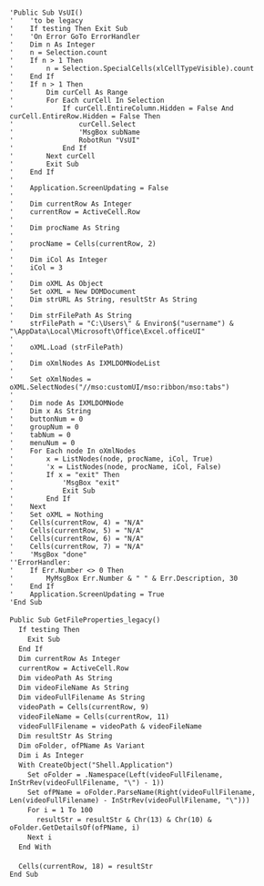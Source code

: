 &nbsp;  &nbsp;  &nbsp;  &nbsp;  
`'Public Sub VsUI()`  
`'    'to be legacy`  
`'    If testing Then Exit Sub`  
`'    'On Error GoTo ErrorHandler`  
`'    Dim n As Integer`  
`'    n = Selection.count`  
`'    If n > 1 Then`  
`'        n = Selection.SpecialCells(xlCellTypeVisible).count`  
`'    End If`  
`'    If n > 1 Then`  
`'        Dim curCell As Range`  
`'        For Each curCell In Selection`  
`'            If curCell.EntireColumn.Hidden = False And curCell.EntireRow.Hidden = False Then`  
`'                curCell.Select`  
`'                'MsgBox subName`  
`'                RobotRun "VsUI"`  
`'            End If`  
`'        Next curCell`  
`'        Exit Sub`  
`'    End If`  
`'`  
`'    Application.ScreenUpdating = False`  
`'`  
`'    Dim currentRow As Integer`  
`'    currentRow = ActiveCell.Row`  
`'`  
`'    Dim procName As String`  
`'`  
`'    procName = Cells(currentRow, 2)`  
`'`  
`'    Dim iCol As Integer`  
`'    iCol = 3`  
`'`  
`'    Dim oXML As Object`  
`'    Set oXML = New DOMDocument`  
`'    Dim strURL As String, resultStr As String`  
`'`  
`'    Dim strFilePath As String`  
`'    strFilePath = "C:\Users\" & Environ$("username") & "\AppData\Local\Microsoft\Office\Excel.officeUI"`  
`'`  
`'    oXML.Load (strFilePath)`  
`'`  
`'    Dim oXmlNodes As IXMLDOMNodeList`  
`'`  
`'    Set oXmlNodes = oXML.SelectNodes("//mso:customUI/mso:ribbon/mso:tabs")`  
`'`  
`'    Dim node As IXMLDOMNode`  
`'    Dim x As String`  
`'    buttonNum = 0`  
`'    groupNum = 0`  
`'    tabNum = 0`  
`'    menuNum = 0`  
`'    For Each node In oXmlNodes`  
`'        x = ListNodes(node, procName, iCol, True)`  
`'        'x = ListNodes(node, procName, iCol, False)`  
`'        If x = "exit" Then`  
`'            'MsgBox "exit"`  
`'            Exit Sub`  
`'        End If`  
`'    Next`  
`'    Set oXML = Nothing`  
`'    Cells(currentRow, 4) = "N/A"`  
`'    Cells(currentRow, 5) = "N/A"`  
`'    Cells(currentRow, 6) = "N/A"`  
`'    Cells(currentRow, 7) = "N/A"`  
`'    'MsgBox "done"`  
`''ErrorHandler:`  
`'    If Err.Number <> 0 Then`  
`'        MyMsgBox Err.Number & " " & Err.Description, 30`  
`'    End If`  
`'    Application.ScreenUpdating = True`  
`'End Sub`  
&nbsp;  &nbsp;  &nbsp;  &nbsp;  
`Public Sub GetFileProperties_legacy()`  
&nbsp;&nbsp;&nbsp;&nbsp;`If testing Then`  
&nbsp;&nbsp;&nbsp;&nbsp;&nbsp;&nbsp;&nbsp;&nbsp;`Exit Sub`  
&nbsp;&nbsp;&nbsp;&nbsp;`End If`  
&nbsp;&nbsp;&nbsp;&nbsp;`Dim currentRow As Integer`  
&nbsp;&nbsp;&nbsp;&nbsp;`currentRow = ActiveCell.Row`  
&nbsp;&nbsp;&nbsp;&nbsp;`Dim videoPath As String`  
&nbsp;&nbsp;&nbsp;&nbsp;`Dim videoFileName As String`  
&nbsp;&nbsp;&nbsp;&nbsp;`Dim videoFullFilename As String`  
&nbsp;&nbsp;&nbsp;&nbsp;`videoPath = Cells(currentRow, 9)`  
&nbsp;&nbsp;&nbsp;&nbsp;`videoFileName = Cells(currentRow, 11)`  
&nbsp;&nbsp;&nbsp;&nbsp;`videoFullFilename = videoPath & videoFileName`  
&nbsp;&nbsp;&nbsp;&nbsp;`Dim resultStr As String`  
&nbsp;&nbsp;&nbsp;&nbsp;`Dim oFolder, ofPName As Variant`  
&nbsp;&nbsp;&nbsp;&nbsp;`Dim i As Integer`  
&nbsp;&nbsp;&nbsp;&nbsp;`With CreateObject("Shell.Application")`  
&nbsp;&nbsp;&nbsp;&nbsp;&nbsp;&nbsp;&nbsp;&nbsp;`Set oFolder = .Namespace(Left(videoFullFilename, InStrRev(videoFullFilename, "\") - 1))`  
&nbsp;&nbsp;&nbsp;&nbsp;&nbsp;&nbsp;&nbsp;&nbsp;`Set ofPName = oFolder.ParseName(Right(videoFullFilename, Len(videoFullFilename) - InStrRev(videoFullFilename, "\")))`  
&nbsp;&nbsp;&nbsp;&nbsp;&nbsp;&nbsp;&nbsp;&nbsp;`For i = 1 To 100`  
&nbsp;&nbsp;&nbsp;&nbsp;&nbsp;&nbsp;&nbsp;&nbsp;&nbsp;&nbsp;&nbsp;&nbsp;`resultStr = resultStr & Chr(13) & Chr(10) & oFolder.GetDetailsOf(ofPName, i)`  
&nbsp;&nbsp;&nbsp;&nbsp;&nbsp;&nbsp;&nbsp;&nbsp;`Next i`  
&nbsp;&nbsp;&nbsp;&nbsp;`End With`  
&nbsp;  &nbsp;  &nbsp;  &nbsp;  
&nbsp;&nbsp;&nbsp;&nbsp;`Cells(currentRow, 18) = resultStr`  
`End Sub`  

